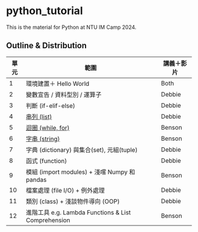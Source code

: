 # python_tutorial
This is the material for Python at NTU IM Camp 2024. 

## Outline & Distribution

| 單元 | 範圍                                                | 講義＋影片 |
| ---- | --------------------------------------------------- | ---------- |
| 1    | 環境建置＋ Hello World                              | Both       |
| 2    | 變數宣告 / 資料型別 / 運算子                        | Debbie     |
| 3    | 判斷 (if-elif-else)                                 | Debbie     |
| 4    | [串列 (list)](./ch4_list.md)                        | Debbie     |
| 5    | [迴圈 (while, for)](./ch5_loops_handout/loops.md)   | Benson     |
| 6    | [字串 (string)](./ch6_string_handout/string.md)     | Benson     |
| 7    | 字典 (dictionary) 與集合(set), 元組(tuple)          | Debbie     |
| 8    | 函式 (function)                                     | Debbie     |
| 9    | 模組 (import modules) + 淺嚐 Numpy 和 pandas        | Benson     |
| 10   | 檔案處理 (file I/O) + 例外處理                      | Debbie     |
| 11   | 類別 (class) + 淺談物件導向 (OOP)                   | Debbie     |
| 12   | 進階工具 e.g. Lambda Functions & List Comprehension | Benson     |
